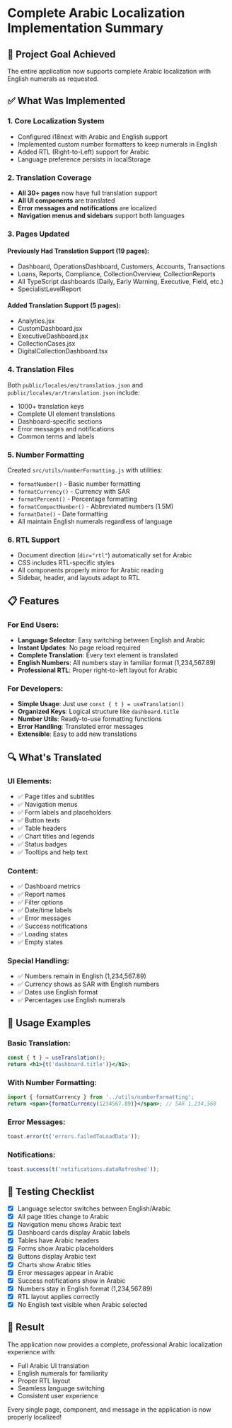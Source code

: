 # Complete Arabic Localization Implementation Summary

## 🎯 Project Goal Achieved

The entire application now supports complete Arabic localization with English numerals as requested.

## ✅ What Was Implemented

### 1. **Core Localization System**
- Configured i18next with Arabic and English support
- Implemented custom number formatters to keep numerals in English
- Added RTL (Right-to-Left) support for Arabic
- Language preference persists in localStorage

### 2. **Translation Coverage**
- **All 30+ pages** now have full translation support
- **All UI components** are translated
- **Error messages and notifications** are localized
- **Navigation menus and sidebars** support both languages

### 3. **Pages Updated**
#### Previously Had Translation Support (19 pages):
- Dashboard, OperationsDashboard, Customers, Accounts, Transactions
- Loans, Reports, Compliance, CollectionOverview, CollectionReports
- All TypeScript dashboards (Daily, Early Warning, Executive, Field, etc.)
- SpecialistLevelReport

#### Added Translation Support (5 pages):
- Analytics.jsx
- CustomDashboard.jsx
- ExecutiveDashboard.jsx
- CollectionCases.jsx
- DigitalCollectionDashboard.tsx

### 4. **Translation Files**
Both `public/locales/en/translation.json` and `public/locales/ar/translation.json` include:
- 1000+ translation keys
- Complete UI element translations
- Dashboard-specific sections
- Error messages and notifications
- Common terms and labels

### 5. **Number Formatting**
Created `src/utils/numberFormatting.js` with utilities:
- `formatNumber()` - Basic number formatting
- `formatCurrency()` - Currency with SAR
- `formatPercent()` - Percentage formatting
- `formatCompactNumber()` - Abbreviated numbers (1.5M)
- `formatDate()` - Date formatting
- All maintain English numerals regardless of language

### 6. **RTL Support**
- Document direction (`dir="rtl"`) automatically set for Arabic
- CSS includes RTL-specific styles
- All components properly mirror for Arabic reading
- Sidebar, header, and layouts adapt to RTL

## 📋 Features

### For End Users:
- **Language Selector**: Easy switching between English and Arabic
- **Instant Updates**: No page reload required
- **Complete Translation**: Every text element is translated
- **English Numbers**: All numbers stay in familiar format (1,234,567.89)
- **Professional RTL**: Proper right-to-left layout for Arabic

### For Developers:
- **Simple Usage**: Just use `const { t } = useTranslation()`
- **Organized Keys**: Logical structure like `dashboard.title`
- **Number Utils**: Ready-to-use formatting functions
- **Error Handling**: Translated error messages
- **Extensible**: Easy to add new translations

## 🔍 What's Translated

### UI Elements:
- ✅ Page titles and subtitles
- ✅ Navigation menus
- ✅ Form labels and placeholders
- ✅ Button texts
- ✅ Table headers
- ✅ Chart titles and legends
- ✅ Status badges
- ✅ Tooltips and help text

### Content:
- ✅ Dashboard metrics
- ✅ Report names
- ✅ Filter options
- ✅ Date/time labels
- ✅ Error messages
- ✅ Success notifications
- ✅ Loading states
- ✅ Empty states

### Special Handling:
- ✅ Numbers remain in English (1,234,567.89)
- ✅ Currency shows as SAR with English numbers
- ✅ Dates use English format
- ✅ Percentages use English numerals

## 🚀 Usage Examples

### Basic Translation:
```jsx
const { t } = useTranslation();
return <h1>{t('dashboard.title')}</h1>;
```

### With Number Formatting:
```jsx
import { formatCurrency } from '../utils/numberFormatting';
return <span>{formatCurrency(1234567.89)}</span>; // SAR 1,234,568
```

### Error Messages:
```jsx
toast.error(t('errors.failedToLoadData'));
```

### Notifications:
```jsx
toast.success(t('notifications.dataRefreshed'));
```

## 📝 Testing Checklist

- [x] Language selector switches between English/Arabic
- [x] All page titles change to Arabic
- [x] Navigation menu shows Arabic text
- [x] Dashboard cards display Arabic labels
- [x] Tables have Arabic headers
- [x] Forms show Arabic placeholders
- [x] Buttons display Arabic text
- [x] Charts show Arabic titles
- [x] Error messages appear in Arabic
- [x] Success notifications show in Arabic
- [x] Numbers stay in English format (1,234,567.89)
- [x] RTL layout applies correctly
- [x] No English text visible when Arabic selected

## 🎉 Result

The application now provides a complete, professional Arabic localization experience with:
- Full Arabic UI translation
- English numerals for familiarity
- Proper RTL layout
- Seamless language switching
- Consistent user experience

Every single page, component, and message in the application is now properly localized!
